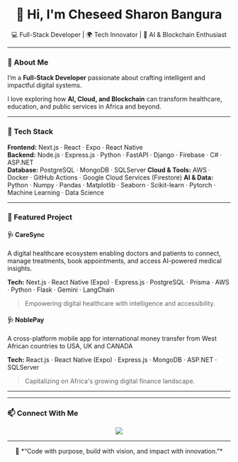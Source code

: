 <h1 align="center">👋 Hi, I'm Cheseed Sharon Bangura</h1>

<p align="center">
  💻 Full-Stack Developer | 🌍 Tech Innovator | 🤖 AI & Blockchain Enthusiast  
</p>

---

### 🚀 About Me

I’m a **Full-Stack Developer** passionate about crafting intelligent and impactful digital systems.  

I love exploring how **AI, Cloud, and Blockchain** can transform healthcare, education, and public services in Africa and beyond.  

---

### 🧠 Tech Stack

**Frontend:** Next.js · React · Expo · React Native  
**Backend:** Node.js · Express.js · Python · FastAPI · Django · Firebase · C# · ASP.NET  
**Database:** PostgreSQL · MongoDB · SQLServer 
**Cloud & Tools:** AWS · Docker · GitHub Actions · Google Cloud Services (Firestore) 
**AI & Data:** Python · Numpy · Pandas · Matplotlib · Seaborn · Scikit-learn · Pytorch · Machine Learning · Data Science  

---

### 🌟 Featured Project

#### 🩺 **CareSync**
A digital healthcare ecosystem enabling doctors and patients to connect, manage treatments, book appointments, and access AI-powered medical insights.

**Tech:** Next.js · React Native (Expo) · Express.js · PostgreSQL · Prisma · AWS · Python · Flask · Gemini · LangChain 

> Empowering digital healthcare with intelligence and accessibility.

#### 🩺 **NoblePay**
A cross-platform mobile app for international money transfer from West African countries to USA, UK and CANADA

**Tech:** React.js · React Native (Expo) · Express.js · MongoDB · ASP.NET · SQLServer  

> Capitalizing on Africa's growing digital finance landscape.

---


<!-- <p align="center">
  <img src="https://github-readme-stats.vercel.app/api?username=Chesron10&show_icons=true&theme=tokyonight" height="165" />
  <img src="https://github-readme-stats.vercel.app/api/top-langs/?username=Chesron10&layout=compact&theme=tokyonight" height="165" />
</p> -->

---

### 📫 Connect With Me

<p align="center">
  <a href="mailto:cheseedsharonbsc@gmail.com"><img src="https://img.shields.io/badge/Email-D14836?style=for-the-badge&logo=gmail&logoColor=white" /></a>
  <!-- <a href="https://linkedin.com/in/yourprofile"><img src="https://img.shields.io/badge/LinkedIn-0077B5?style=for-the-badge&logo=linkedin&logoColor=white" /></a> -->
  <!-- <a href="https://twitter.com/yourprofile"><img src="https://img.shields.io/badge/Twitter-1DA1F2?style=for-the-badge&logo=twitter&logoColor=white" /></a> -->
</p>

---

<p align="center">
  🌱 *“Code with purpose, build with vision, and impact with innovation.”*
</p>

